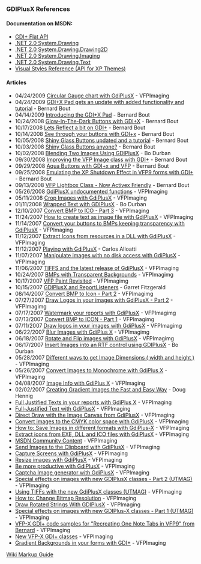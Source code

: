 ### GDIPlusX References

#### Documentation on MSDN:
* [GDI+ Flat API](http://msdn2.microsoft.com/en-us/library/ms533969)
* [.NET 2.0 System.Drawing](http://msdn2.microsoft.com/en-us/library/system.drawing.aspx)
* [.NET 2.0 System.Drawing.Drawing2D](http://msdn2.microsoft.com/en-us/library/system.drawing.drawing2d.aspx)
* [.NET 2.0 System.Drawing.Imaging](http://msdn2.microsoft.com/en-us/library/system.drawing.imaging.aspx)
* [.NET 2.0 System.Drawing.Text](http://msdn2.microsoft.com/en-us/library/system.drawing.text.aspx)
* [Visual Styles Reference (API for XP Themes)](http://msdn.microsoft.com/en-us/library/bb773187.aspx)

#### Articles
* 04/24/2009 [Circular Gauge chart with GdiPlusX](http://weblogs.foxite.com/vfpimaging/archive/2009/04/24/8242.aspx) - VFPImaging
* 04/24/2009 [GDI+X Pad gets an update with added functionality and tutorial](http://weblogs.foxite.com/bernardbout/archive/2009/04/24/8241.aspx) - Bernard Bout
* 04/14/2009 [Introducing the GDI+X Pad](http://weblogs.foxite.com/bernardbout/archive/2009/04/14/8096.aspx) - Bernard Bout
* 10/24/2008 [Glow-In-The-Dark Buttons with GDI+X](http://weblogs.foxite.com/bernardbout/archive/2008/10/24/7163.aspx) - Bernard Bout
* 10/17/2008 [Lets Reflect a bit on GDI+](http://weblogs.foxite.com/bernardbout/archive/2008/10/17/7093.aspx) - Bernard Bout
* 10/14/2008 [See through your buttons with GDI+x](http://weblogs.foxite.com/bernardbout/archive/2008/10/14/7076.aspx) - Bernard Bout
* 10/05/2008 [Shiny Glass Buttons updated and a tutorial](http://weblogs.foxite.com/bernardbout/archive/2008/10/05/7016.aspx) - Bernard Bout
* 10/03/2008 [Shiny Glass Buttons anyone?](http://weblogs.foxite.com/bernardbout/archive/2008/10/03/6984.aspx) - Bernard Bout
* 10/02/2008 [Blending Two Images Using GDIPlusX](http://blog.moxiedata.com/PermaLink,guid,7876146a-96e0-47dd-b442-271cad494a5d.aspx) - Bo Durban
* 09/30/2008 [Improving the VFP Image class with GDI+](http://weblogs.foxite.com/bernardbout/archive/2008/09/30/6947.aspx) - Bernard Bout
* 09/29/2008 [Aqua Buttons with GDI+x and VFP](http://weblogs.foxite.com/bernardbout/archive/2008/09/29/6929.aspx) - Bernard Bout
* 09/25/2008 [Emulating the XP Shutdown Effect in VFP9 forms with GDI+](http://weblogs.foxite.com/bernardbout/archive/2008/09/25/6871.aspx) - Bernard Bout
* 09/13/2008 [VFP Lightbox Class - Now Activex Friendly](http://weblogs.foxite.com/bernardbout/archive/2008/09/13/6768.aspx) - Bernard Bout
* 05/26/2008 [GdiPlusX undocumented functions](http://weblogs.foxite.com/vfpimaging/archive/2008/05/26/6108.aspx) - VFPImaging
* 05/11/2008 [Crop Images with GdiPlusX](http://weblogs.foxite.com/vfpimaging/archive/2008/05/11/6074.aspx) - VFPImaging
* 01/11/2008 [Wrapped Text with GDIPlusX](http://blog.moxiedata.com/PermaLink,guid,51665ba0-3647-40c2-bd46-1dd8bdaaa7c1.aspx) - Bo Durban
* 12/10/2007 [Convert BMP to ICO - Part 3](http://weblogs.foxite.com/vfpimaging/archive/2007/12/10/5448.aspx) - VFPImaging
* 11/24/2007 [How to create text as image file with GdiPlusX](http://weblogs.foxite.com/vfpimaging/archive/2007/11/24/5428.aspx) - VFPImaging
* 11/14/2007 [Convert your buttons to BMPs keeping transparency with GdiPlusX](http://weblogs.foxite.com/vfpimaging/archive/2007/11/14/5404.aspx) - VFPImaging
* 11/12/2007 [Extract Icons from resources in a DLL with GdiPlusX](http://weblogs.foxite.com/vfpimaging/archive/2007/11/12/5388.aspx) - VFPImaging
* 11/12/2007 [Playing with GdiPlusX](http://www.ctl32.com.ar/articles/playing_with_gdiplusx.asp) - Carlos Alloatti
* 11/07/2007 [Manipulate images with no disk access with GdiPlusX](http://weblogs.foxite.com/vfpimaging/archive/2007/11/07/5352.aspx) - VFPImaging
* 11/06/2007 [TIFFS and the latest release of GdiPlusX](http://weblogs.foxite.com/vfpimaging/archive/2007/11/06/5338.aspx) - VFPImaging
* 10/24/2007 [BMPs with Transparent Backgrounds](http://weblogs.foxite.com/vfpimaging/archive/2007/10/24/5190.aspx) - VFPImagimg
* 10/17/2007 [VFP Paint Revisited](http://weblogs.foxite.com/vfpimaging/archive/2007/10/17/5120.aspx) - VFPImagimg
* 10/15/2007 [GDIPlusX and ReportListeners](http://blog.donnael.com/2007/10/gdiplusx-and-reportlisteners/) - Garret Fitzgerald
* 08/14/2007 [Convert BMP to Icon - Part 2](http://weblogs.foxite.com/vfpimaging/archive/2007/08/14/4528.aspx) - VFPImagimg
* 07/27/2007 [Draw Logos in your images with GdiPlusX - Part 2](http://weblogs.foxite.com/vfpimaging/archive/2007/07/27/4338.aspx) - VFPImagimg
* 07/17/2007 [Watermark your reports with GdiPlusX](http://weblogs.foxite.com/vfpimaging/archive/2007/07/17/4405.aspx) - VFPImagimg
* 07/13/2007 [Convert BMP to ICON - Part 1](http://weblogs.foxite.com/vfpimaging/archive/2007/07/13/4346.aspx) - VFPImagimg
* 07/11/2007 [Draw logos in your images with GdiPlusX](http://weblogs.foxite.com/vfpimaging/archive/2007/07/11/4315.aspx) - VFPImagimg
* 06/22/2007 [Blur Images with GdiPlus X](http://weblogs.foxite.com/vfpimaging/archive/2007/06/22/4153.aspx) - VFPImagimg
* 06/18/2007 [Rotate and Flip images with GdiPlusX](http://weblogs.foxite.com/vfpimaging/archive/2007/06/18/4091.aspx) - VFPImagimg
* 06/17/2007 [Insert Images into an RTF control using GDIPlusX](http://blog.moxiedata.com/PermaLink,guid,00a6d6f7-ca4b-4269-9e2d-1093559b3bbe.aspx) - Bo Durban
* 05/28/2007 [Different ways to get Image Dimensions ( width and height )](http://weblogs.foxite.com/vfpimaging/archive/2007/05/28/3862.aspx) - VFPImaging
* 05/26/2007 [Convert Images to Monochrome with GdiPlus X](http://weblogs.foxite.com/vfpimaging/archive/2007/05/26/3857.aspx) - VFPImaging
* 04/08/2007 [Image Info with GdiPlus X](http://weblogs.foxite.com/vfpimaging/archive/2007/04/08/3653.aspx) - VFPImaging
* 02/02/2007 [Creating Gradient Images the Fast and Easy Way](http://doughennig.blogspot.com/2007/02/creating-gradient-images-fast-and-easy.html) - Doug Hennig
* [Full Justified Texts in your reports with GdiPlus X](http://weblogs.foxite.com/vfpimaging/archive/2007/04/05/3641.aspx) - VFPImaging
* [Full-Justified Text with GdiPlusX](http://weblogs.foxite.com/vfpimaging/archive/2007/03/30/3580.aspx) - VFPImaging
* [Direct Draw with the Image Canvas from GdiPlusX](http://weblogs.foxite.com/vfpimaging/archive/2007/03/20/3535.aspx) - VFPImaging
* [Convert images to the CMYK color space with GdiPlusX](http://weblogs.foxite.com/vfpimaging/archive/2007/02/28/3381.aspx) - VFPImaging
* [How to: Save Images in different formats with GdiPlus-X](http://weblogs.foxite.com/vfpimaging/archive/2007/02/22/3352.aspx) - VFPImaging
* [Extract icons from EXE, DLL and ICO files with GdiPlusX](http://weblogs.foxite.com/vfpimaging/archive/2007/02/09/3255.aspx) - VFPImaging
* [MSDN Community Content](http://weblogs.foxite.com/vfpimaging/archive/2007/02/05/3238.aspx) - VFPImaging
* [Send Images to the Clipboard with GdiPlusX](http://weblogs.foxite.com/vfpimaging/archive/2007/01/29/3204.aspx) - VFPImaging
* [Capture Screens with GdiPlusX](http://weblogs.foxite.com/vfpimaging/archive/2007/01/17/3145.aspx) - VFPImaging
* [Resize images with GdiPlusX](http://weblogs.foxite.com/vfpimaging/archive/2006/12/29/3068.aspx) - VFPImaging
* [Be more productive with GdiPlusX](http://weblogs.foxite.com/vfpimaging/archive/2006/12/14/3003.aspx) - VFPImaging
* [Captcha Image generator with GdiPlusX](http://weblogs.foxite.com/vfpimaging/archive/2006/12/06/2998.aspx) - VFPImaging
* [Special effects on images with new GDIPlusX classes - Part 2 (UTMAG)](http://www.utmag.com/wconnect/wc.dll?9,7,10,,2154) - VFPImaging
* [Using TIFFs with the new GdiPlusX classes (UTMAG)](http://www.utmag.com/wconnect/wc.dll?9,7,10,,2148) - VFPImaging
* [How to: Change Bitmap Resolution](http://weblogs.foxite.com/vfpimaging/archive/2006/09/18/2491.aspx) - VFPImaging
* [Draw Rotated Strings With GDIPlusX](http://weblogs.foxite.com/vfpimaging/archive/2006/08/30/2388.aspx) - VFPImaging
* [Special effects on images with new GDIPlus-X classes - Part 1 (UTMAG)](http://www.utmag.com/wconnect/wc.dll?9,7,10,,2143) - VFPImaging
* [VFP-X GDI+ code samples for "Recreating One Note Tabs in VFP9" from Bernard](http://weblogs.foxite.com/vfpimaging/archive/2006/08/13/2199.aspx) - VFPImaging
* [New VFP-X GDI+ classes](http://weblogs.foxite.com/vfpimaging/archive/2006/08/10/2194.aspx) - VFPImaging
* [Gradient Backgrounds in your forms with GDI+](http://weblogs.foxite.com/vfpimaging/archive/2006/06/13/1825.aspx) - VFPImaging





[Wiki Markup Guide](http://www.codeplex.com/Wiki/View.aspx?ProjectName=CodePlex&title=CodePlex%20Wiki%20Markup%20Guide)